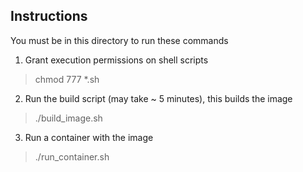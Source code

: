## Instructions

You must be in this directory to run these commands

1.  Grant execution permissions on shell scripts

> chmod 777 *.sh

2. Run the build script (may take ~ 5 minutes), this builds the image

> ./build_image.sh

3. Run a container with the image

> ./run_container.sh
